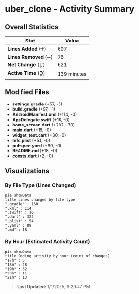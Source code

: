 # uber_clone - Activity Summary 

## Overall Statistics

| Stat                   | Value                                                             |
| ---------------------- | ----------------------------------------------------------------- |
| **Lines Added** (➕)   | 697                                          |
| **Lines Removed** (➖) | 76                                        |
| **Net Change** (↕)    | 621                |
| **Active Time** (⌚)   | 139 minutes |


## Modified Files
- **settings.gradle** (+57, -5)
- **build.gradle** (+97, -1)
- **AndroidManifest.xml** (+114, -0)
- **AppDelegate.swift** (+16, -0)
- **home_screen.dart** (+202, -70)
- **main.dart** (+18, -0)
- **widget_test.dart** (+30, -0)
- **Info.plist** (+54, -0)
- **pubspec.yaml** (+89, -0)
- **README.md** (+18, -0)
- **consts.dart** (+2, -0)

## Visualizations

### By File Type (Lines Changed)

```mermaid
pie showData
title Lines changed by file type
".gradle" : 160
".xml" : 114
".swift" : 16
".dart" : 322
".plist" : 54
".yaml" : 89
".md" : 18
```

### By Hour (Estimated Activity Count)

```mermaid
pie showData
title Coding activity by hour (count of changes)
"17h" : 5
"18h" : 28
"19h" : 32
"20h" : 11
"21h" : 13
```


> **Last Updated:** 1/1/2025, 9:29:47 PM